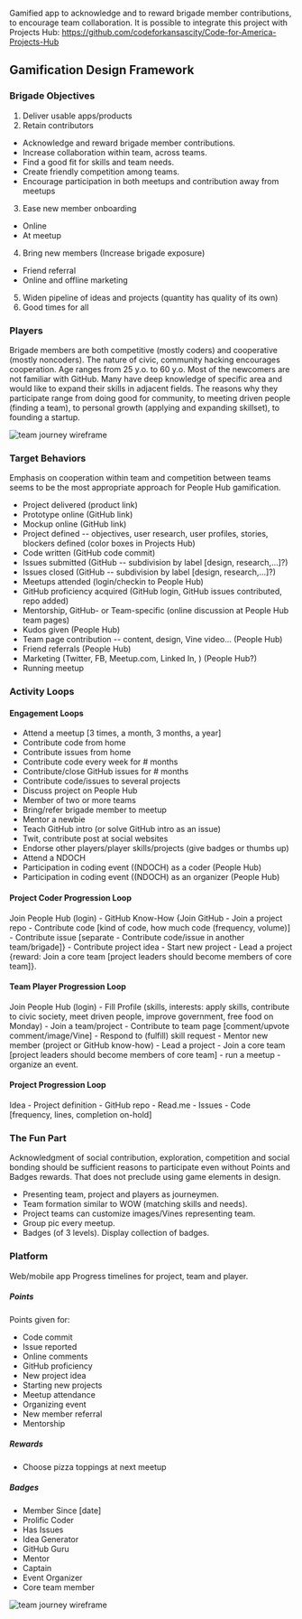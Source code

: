 Gamified app to acknowledge and to reward brigade member contributions, to encourage team collaboration. 
It is possible to integrate this project with Projects Hub: https://github.com/codeforkansascity/Code-for-America-Projects-Hub

## Gamification Design Framework
### Brigade Objectives

1. Deliver usable apps/products
2. Retain contributors

  * Acknowledge and reward brigade member contributions.
  * Increase collaboration within team, across teams.
  * Find a good fit for skills and team needs.
  * Create friendly competition among teams.
  * Encourage participation in both meetups and contribution away from meetups

3. Ease new member onboarding

  * Online
  * At meetup

4. Bring new members (Increase brigade exposure)

  * Friend referral
  * Online and offline marketing

5. Widen pipeline of ideas and projects (quantity has quality of its own)
6. Good times for all
 
### Players

Brigade members are both competitive (mostly coders) and cooperative (mostly noncoders). The nature of civic, community hacking encourages cooperation. Age ranges from 25 y.o. to 60 y.o. Most of the newcomers are not familiar with GitHub. Many have deep knowledge of specific area and would like to expand their skills in adjacent fields. The reasons why they participate range from doing good for community, to meeting driven people (finding a team), to personal growth (applying and expanding skillset), to founding a startup. 

![team journey wireframe](https://cloud.githubusercontent.com/assets/10410203/8690057/2b1b5628-2a75-11e5-8d9b-e25d818caa67.png)

### Target Behaviors

Emphasis on cooperation within team and competition between teams seems to be the most appropriate approach for People Hub gamification. 

* Project delivered (product link)
* Prototype online (GitHub link)
* Mockup online (GitHub link)
* Project defined -- objectives, user research, user profiles, stories, blockers defined  (color boxes in Projects Hub)
* Code written (GitHub code commit)
* Issues submitted (GitHub -- subdivision by label [design, research,...]?)
* Issues closed (GitHub -- subdivision by label [design, research,...]?)
* Meetups attended (login/checkin to People Hub)
* GitHub proficiency acquired (GitHub login, GitHub issues contributed, repo added)
* Mentorship, GitHub- or Team-specific (online discussion at People Hub team pages)
* Kudos given (People Hub) 
* Team page contribution -- content, design, Vine video... (People Hub)
* Friend referrals (People Hub)
* Marketing (Twitter, FB, Meetup.com, Linked In, ) (People Hub?)
* Running meetup 

### Activity Loops

#### Engagement Loops

* Attend a meetup [3 times, a month, 3 months, a year] 
* Contribute code from home 
* Contribute issues from home 
* Contribute code every week for # months
* Contribute/close GitHub issues for # months
* Contribute code/issues to several projects
* Discuss project on People Hub
* Member of two or more teams
* Bring/refer brigade member to meetup
* Mentor a newbie 
* Teach GitHub intro (or solve GitHub intro as an issue)
* Twit, contribute post at social websites
* Endorse other players/player skills/projects (give badges or thumbs up)
* Attend a NDOCH
* Participation in coding event ((NDOCH) as a coder (People Hub)
* Participation in coding event ((NDOCH) as an organizer (People Hub)

#### Project Coder Progression Loop

Join People Hub (login) - GitHub Know-How {Join GitHub - Join a project repo - Contribute code [kind of code, how much code (frequency, volume)] - Contribute issue [separate - Contribute code/issue in another team/brigade]} - Contribute project idea - Start new project - Lead a project {reward: Join a core team [project leaders should become members of core team]}.

#### Team Player Progression Loop

Join People Hub (login) - Fill Profile (skills, interests: apply skills, contribute to civic society, meet driven people, improve government, free food on Monday) - Join a team/project - Contribute to team page [comment/upvote comment/image/Vine] - Respond to (fulfill) skill request - Mentor new member (project or GitHub know-how) - Lead a project - Join a core team [project leaders should become members of core team] - run a meetup - organize an event.

#### Project Progression Loop

Idea - Project definition - GitHub repo -  Read.me - Issues - Code [frequency, lines, completion on-hold]

### The Fun Part
Acknowledgment of social contribution, exploration, competition and social bonding should be sufficient reasons to participate even without Points and Badges rewards. That does not preclude using game elements in design. 
* Presenting team, project and players as journeymen. 
* Team formation similar to WOW (matching skills and needs). 
* Project teams can customize images/Vines representing team.
* Group pic every meetup.
* Badges (of 3 levels). Display collection of badges.

### Platform

Web/mobile app
Progress timelines for project, team and player.

##### Points

Points given for:
* Code commit
* Issue reported
* Online comments
* GitHub proficiency
* New project idea 
* Starting new projects
* Meetup attendance 
* Organizing event
* New member referral
* Mentorship

##### Rewards

* Choose pizza toppings at next meetup

##### Badges

* Member Since [date]
* Prolific Coder
* Has Issues
* Idea Generator
* GitHub Guru
* Mentor
* Captain
* Event Organizer 
* Core team member

![team journey wireframe](https://cloud.githubusercontent.com/assets/10410203/8690057/2b1b5628-2a75-11e5-8d9b-e25d818caa67.png)
